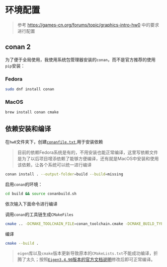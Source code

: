 # 环境配置
> 参考 https://games-cn.org/forums/topic/graphics-intro-hw0 中的要求进行配置

## conan 2
为了便于全局使用，我使用系统包管理器安装的`conan`，而不是官方推荐的使用`pip`安装：

### Fedora
```sh
sudo dnf install conan
```

### MacOS
```sh
brew install conan cmake
```

## 依赖安装和编译

在`hw0`文件夹下，创建[`conanfile.txt`](./conanfile.txt),用于安装依赖
> 目前的依赖Fedora系统是有的，不用安装也能正常编译，这里写依赖文件是为了以后项目增添依赖了能够方便编译，还有就是MacOS中安装和使用该依赖，让各个系统可以统一进行编译
```sh
conan install . --output-folder=build --build=missing 
```
启用`conan`的环境：
```sh
cd build && source conanbuild.sh
```
依次输入下面命令进行编译

调用`conan`的工具链生成`CMakeFiles`

```sh
cmake .. -DCMAKE_TOOLCHAIN_FILE=conan_toolchain.cmake -DCMAKE_BUILD_TYPE=Release
```

编译

```sh
cmake --build .
```

> `eigen`库以及`cmake`版本更新导致原本的`CMakeLists.txt`不能成功编译，折腾了太久；按照[`Eigen3.4.90`版本的官方文档说明](https://eigen.tuxfamily.org/dox/TopicCMakeGuide.html)修改后即可正常编译。